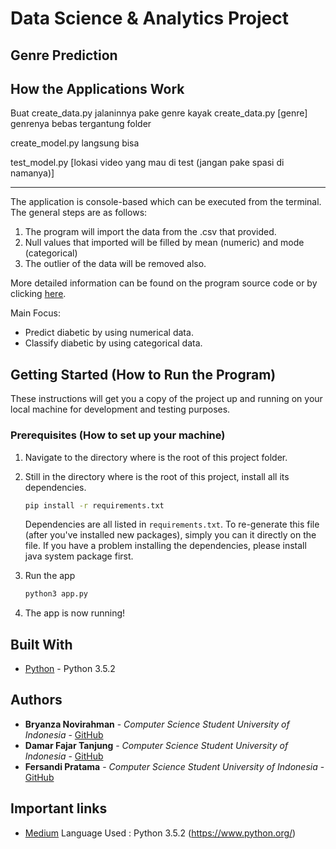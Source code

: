 # Data Science & Analytics Project

## Genre Prediction 

## How the Applications Work

Buat create_data.py jalaninnya pake genre kayak create_data.py [genre] genrenya bebas tergantung folder

create_model.py langsung bisa

test_model.py [lokasi video yang mau di test (jangan pake spasi di namanya)]

-----------------------------

The application is console-based which can be executed from the terminal. The general steps are as follows:

1. The program will import the data from the .csv that provided. 
2. Null values that imported will be filled by mean (numeric) and mode (categorical)
3. The outlier of the data will be removed also. 

More detailed information can be found on the program source code or by clicking [here](https://medium.com/mlreview/gradient-boosting-from-scratch-1e317ae4587d).

Main Focus:
* Predict diabetic by using numerical data.
* Classify diabetic by using categorical data. 

## Getting Started (How to Run the Program)

These instructions will get you a copy of the project up and running on your local machine for development and testing purposes. 

### Prerequisites (How to set up your machine)

1. Navigate to the directory where is the root of this project folder.
2. Still in the directory where is the root of this project, install all its dependencies.

    ```bash
    pip install -r requirements.txt
    ```

    Dependencies are all listed in `requirements.txt`. To re-generate
    this file (after you've installed new packages), simply you can
    it directly on the file. If you have a problem installing the dependencies, 
    please install java system package first.

3. Run the app

    ```bash
    python3 app.py
    ```
4. The app is now running!

## Built With

* [Python](https://www.python.org/) - Python 3.5.2

## Authors

* **Bryanza Novirahman** - *Computer Science Student University of Indonesia* - [GitHub](https://github.com/bryanzanr)
* **Damar Fajar Tanjung** - *Computer Science Student University of Indonesia* - [GitHub](https://github.com/fersandiP)
* **Fersandi Pratama** - *Computer Science Student University of Indonesia* - [GitHub](https://github.com/damartanjung)

## Important links
* [Medium](https://medium.com/mlreview/gradient-boosting-from-scratch-1e317ae4587d)
Language Used : Python 3.5.2 (https://www.python.org/)